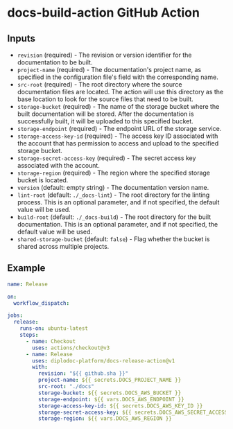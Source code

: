 # docs-build-action GitHub Action

## Inputs

- `revision` (required) - The revision or version identifier for the documentation to be built.
- `project-name` (required) - The documentation's project name, as specified in the configuration file's field with the corresponding name.
- `src-root` (required) - The root directory where the source documentation files are located. The action will use this directory as the base location to look for the source files that need to be built.
- `storage-bucket` (required) - The name of the storage bucket where the built documentation will be stored. After the documentation is successfully built, it will be uploaded to this specified bucket.
- `storage-endpoint` (required) - The endpoint URL of the storage service.
- `storage-access-key-id` (required) - The access key ID associated with the account that has permission to access and upload to the specified storage bucket.
- `storage-secret-access-key` (required) - The secret access key associated with the account.
- `storage-region` (required) - The region where the specified storage bucket is located.
- `version` (default: empty string) - The documentation version name.
- `lint-root` (default: `./_docs-lint`) - The root directory for the linting process. This is an optional parameter, and if not specified, the default value will be used.
- `build-root` (default: `./_docs-build`) - The root directory for the built documentation. This is an optional parameter, and if not specified, the default value will be used.
- `shared-storage-bucket` (default: `false`) - Flag whether the bucket is shared across multiple projects.

## Example

```yaml
name: Release

on:
  workflow_dispatch:

jobs:
  release:
    runs-on: ubuntu-latest
    steps:
      - name: Checkout
        uses: actions/checkout@v3
      - name: Release
        uses: diplodoc-platform/docs-release-action@v1
        with:
          revision: "${{ github.sha }}"
          project-name: ${{ secrets.DOCS_PROJECT_NAME }}
          src-root: "./docs"
          storage-bucket: ${{ secrets.DOCS_AWS_BUCKET }}
          storage-endpoint: ${{ vars.DOCS_AWS_ENDPOINT }}
          storage-access-key-id: ${{ secrets.DOCS_AWS_KEY_ID }}
          storage-secret-access-key: ${{ secrets.DOCS_AWS_SECRET_ACCESS_KEY }}
          storage-region: ${{ vars.DOCS_AWS_REGION }}
```
